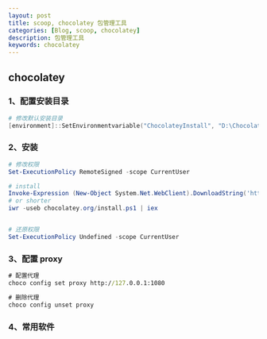 ```yaml
---
layout: post
title: scoop, chocolatey 包管理工具
categories: [Blog, scoop, chocolatey]
description: 包管理工具
keywords: chocolatey
---
```


## chocolatey

### 1、配置安装目录

```powershell
# 修改默认安装目录
[environment]::SetEnvironmentvariable("ChocolateyInstall", "D:\Chocolatey", "User")
```

### 2、安装

```powershell
# 修改权限
Set-ExecutionPolicy RemoteSigned -scope CurrentUser

# install
Invoke-Expression (New-Object System.Net.WebClient).DownloadString('https://chocolatey.org/install.ps1')
# or shorter
iwr -useb chocolatey.org/install.ps1 | iex


# 还原权限
Set-ExecutionPolicy Undefined -scope CurrentUser
```

### 3、配置 proxy

```cmd
# 配置代理
choco config set proxy http://127.0.0.1:1080

# 删除代理
choco config unset proxy
```

### 4、常用软件

```cmd

```